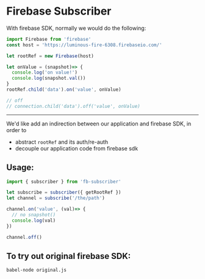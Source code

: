 # Firebase Subscriber

With firebase SDK, normally we would do the following:

```javascript
import Firebase from 'firebase'
const host = 'https://luminous-fire-6308.firebaseio.com/'

let rootRef = new Firebase(host)

let onValue = (snapshot)=> {
  console.log('on value!')
  console.log(snapshot.val())
}
rootRef.child('data').on('value', onValue)

// off
// connection.child('data').off('value', onValue)
```
-------

We'd like add an indirection between our application and firebase SDK, in order to

- abstract `rootRef` and its auth/re-auth
- decouple our application code from firebase sdk

## Usage:

```javascript
import { subscriber } from 'fb-subscriber'

let subscribe = subscriber({ getRootRef })
let channel = subscribe('/the/path')

channel.on('value', (val)=> {
  // no snapshot()
  console.log(val)
})

channel.off()
```

## To try out original firebase SDK:

```
babel-node original.js
```

